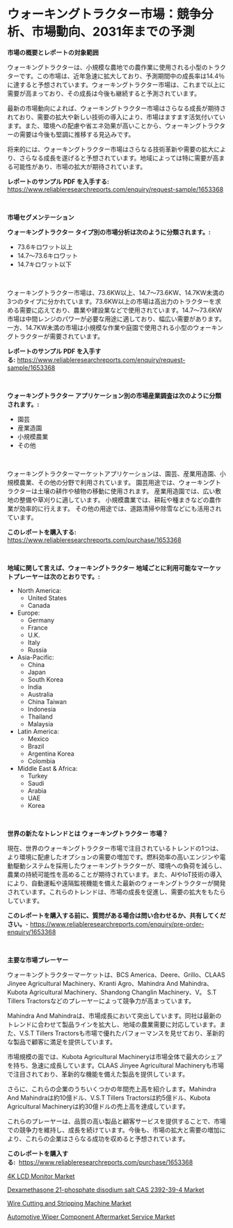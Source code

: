 <p><h1>ウォーキングトラクター市場：競争分析、市場動向、2031年までの予測</h1></p><p><strong>市場の概要とレポートの対象範囲</strong></p>
<p><p>ウォーキングトラクターは、小規模な農地での農作業に使用される小型のトラクターです。この市場は、近年急速に拡大しており、予測期間中の成長率は14.4％に達すると予想されています。ウォーキングトラクター市場は、これまで以上に需要が高まっており、その成長は今後も継続すると予測されています。</p><p>最新の市場動向によれば、ウォーキングトラクター市場はさらなる成長が期待されており、需要の拡大や新しい技術の導入により、市場はますます活気付いています。また、環境への配慮や省エネ効果が高いことから、ウォーキングトラクターの需要は今後も堅調に推移する見込みです。</p><p>将来的には、ウォーキングトラクター市場はさらなる技術革新や需要の拡大により、さらなる成長を遂げると予想されています。地域によっては特に需要が高まる可能性があり、市場の拡大が期待されています。</p></p>
<p><strong>レポートのサンプル PDF を入手する:</strong> <a href="https://www.reliableresearchreports.com/enquiry/request-sample/1653368">https://www.reliableresearchreports.com/enquiry/request-sample/1653368</a></p>
<p>&nbsp;</p>
<p><strong>市場セグメンテーション</strong></p>
<p><strong>ウォーキングトラクター タイプ別の市場分析は次のように分類されます。:</strong></p>
<p><ul><li>73.6キロワット以上</li><li>14.7～73.6キロワット</li><li>14.7キロワット以下</li></ul></p>
<p>&nbsp;</p>
<p><p>ウォーキングトラクター市場は、73.6KW以上、14.7〜73.6KW、14.7KW未満の3つのタイプに分かれています。73.6KW以上の市場は高出力のトラクターを求める需要に応えており、農業や建設業などで使用されています。14.7〜73.6KW市場は中間レンジのパワーが必要な用途に適しており、幅広い需要があります。一方、14.7KW未満の市場は小規模な作業や庭園で使用される小型のウォーキングトラクターが需要されています。</p></p>
<p><strong>レポートのサンプル PDF を入手する:</strong>&nbsp;<a href="https://www.reliableresearchreports.com/enquiry/request-sample/1653368">https://www.reliableresearchreports.com/enquiry/request-sample/1653368</a></p>
<p>&nbsp;</p>
<p><strong> ウォーキングトラクター アプリケーション別の市場産業調査は次のように分類されます。:</strong></p>
<p><ul><li>園芸</li><li>産業造園</li><li>小規模農業</li><li>その他</li></ul></p>
<p>&nbsp;</p>
<p><p>ウォーキングトラクターマーケットアプリケーションは、園芸、産業用造園、小規模農業、その他の分野で利用されています。 園芸用途では、ウォーキングトラクターは土壌の耕作や植物の移動に使用されます。 産業用造園では、広い敷地の整備や草刈りに適しています。 小規模農業では、耕耘や種まきなどの農作業が効率的に行えます。 その他の用途では、道路清掃や除雪などにも活用されています。</p></p>
<p><strong>このレポートを購入する:</strong>&nbsp; <a href="https://www.reliableresearchreports.com/purchase/1653368">https://www.reliableresearchreports.com/purchase/1653368</a></p>
<p>&nbsp;</p>
<p><strong>地域に関して言えば、ウォーキングトラクター 地域ごとに利用可能なマーケットプレーヤーは次のとおりです。:</strong></p>
<p><ul>
    <li>
        North America:
        <ul>
            <li>United States</li>
            <li>Canada</li>
        </ul>
    </li>
    <li>
        Europe:
        <ul>
            <li>Germany</li>
            <li>France</li>
            <li>U.K.</li>
            <li>Italy</li>
            <li>Russia</li>
        </ul>
    </li>
    <li>
        Asia-Pacific:
        <ul>
            <li>China</li>
            <li>Japan</li>
            <li>South Korea</li>
            <li>India</li>
            <li>Australia</li>
            <li>China Taiwan</li>
            <li>Indonesia</li>
            <li>Thailand</li>
            <li>Malaysia</li>
        </ul>
    </li>
    <li>
        Latin America:
        <ul>
            <li>Mexico</li>
            <li>Brazil</li>
            <li>Argentina Korea</li>
            <li>Colombia</li>
        </ul>
    </li>
    <li>
        Middle East & Africa:
        <ul>
            <li>Turkey</li>
            <li>Saudi</li>
            <li>Arabia</li>
            <li>UAE</li>
            <li>Korea</li>
        </ul>
    </li>
    </ul></p>
<p>&nbsp;</p>
<p><strong>世界の新たなトレンドとは ウォーキングトラクター 市場？</strong></p>
<p><p>現在、世界のウォーキングトラクター市場で注目されているトレンドの1つは、より環境に配慮したオプションの需要の増加です。燃料効率の高いエンジンや電動駆動システムを採用したウォーキングトラクターが、環境への負荷を減らし、農業の持続可能性を高めることが期待されています。また、AIやIoT技術の導入により、自動運転や遠隔監視機能を備えた最新のウォーキングトラクターが開発されています。これらのトレンドは、市場の成長を促進し、需要の拡大をもたらしています。</p></p>
<p><strong>このレポートを購入する前に、質問がある場合は問い合わせるか、共有してください。</strong>- <a href="https://www.reliableresearchreports.com/enquiry/pre-order-enquiry/1653368">https://www.reliableresearchreports.com/enquiry/pre-order-enquiry/1653368</a></p>
<p>&nbsp;</p>
<p><strong>主要な市場プレーヤー</strong></p>
<p><p>ウォーキングトラクターマーケットは、BCS America、Deere、Grillo、CLAAS Jinyee Agricultural Machinery、Kranti Agro、Mahindra And Mahindra、Kubota Agricultural Machinery、Shandong Changlin Machinery、V。 S.T Tillers Tractorsなどのプレーヤーによって競争力が高まっています。 </p><p>Mahindra And Mahindraは、市場成長において突出しています。同社は最新のトレンドに合わせて製品ラインを拡大し、地域の農業需要に対応しています。また、V.S.T Tillers Tractorsも市場で優れたパフォーマンスを見せており、革新的な製品で顧客に満足を提供しています。</p><p>市場規模の面では、Kubota Agricultural Machineryは市場全体で最大のシェアを持ち、急速に成長しています。CLAAS Jinyee Agricultural Machineryも市場で注目されており、革新的な機能を備えた製品を提供しています。</p><p>さらに、これらの企業のうちいくつかの年間売上高を紹介します。Mahindra And Mahindraは約10億ドル、V.S.T Tillers Tractorsは約5億ドル、Kubota Agricultural Machineryは約30億ドルの売上高を達成しています。</p><p>これらのプレーヤーは、品質の高い製品と顧客サービスを提供することで、市場での競争力を維持し、成長を続けています。今後も、市場の拡大と需要の増加により、これらの企業はさらなる成功を収めると予想されています。</p></p>
<p><strong>このレポートを購入する:</strong>&nbsp;&nbsp;<a href="https://www.reliableresearchreports.com/purchase/1653368">https://www.reliableresearchreports.com/purchase/1653368</a></p>
<p><p><a href="https://github.com/Paul14Anderson63/Market-Research-Report-List-3/blob/main/4k-lcd-monitor-market.md">4K LCD Monitor Market</a></p><p><a href="https://www.linkedin.com/pulse/dexamethasone-21-phosphate-disodium-salt-cas-2392-39-4-bq0ze?trackingId=6JSo07kVc18chY8M3aTU3w%3D%3D">Dexamethasone 21-phosphate disodium salt CAS 2392-39-4 Market</a></p><p><a href="https://github.com/guneycigdem35/Market-Research-Report-List-2/blob/main/wire-cutting-and-stripping-machine-market.md">Wire Cutting and Stripping Machine Market</a></p><p><a href="https://www.linkedin.com/pulse/automotive-wiper-component-aftermarket-service-market-offers-tzyse?trackingId=faVwK8KNeGIEyC2vX0D0mg%3D%3D">Automotive Wiper Component Aftermarket Service Market</a></p></p>